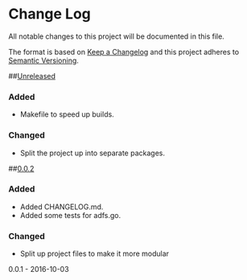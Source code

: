 # Change Log
All notable changes to this project will be documented in this file.

The format is based on [Keep a Changelog](http://keepachangelog.com/)
and this project adheres to [Semantic Versioning](http://semver.org/).

##[Unreleased]
### Added
- Makefile to speed up builds.

### Changed
- Split the project up into separate packages.

##[0.0.2]
### Added
- Added CHANGELOG.md.
- Added some tests for adfs.go.

### Changed
- Split up project files to make it more modular

0.0.1 - 2016-10-03

[Unreleased]: https://github.com/tmiller/auth-aws/compare/v0.0.2...HEAD
[0.0.2]: https://github.com/tmiller/auth-aws/compare/v0.0.1...v0.0.2
